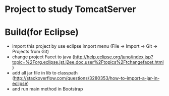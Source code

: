 # Project to study TomcatServer

# Build(for Eclipse)
- import this project by use eclipse import menu (File → Import → Git → Projects from Git)
- change project Facet to java (http://help.eclipse.org/juno/index.jsp?topic=%2Forg.eclipse.jst.j2ee.doc.user%2Ftopics%2Ftchangefacet.html)
- add all jar file in lib to classpath (http://stackoverflow.com/questions/3280353/how-to-import-a-jar-in-eclipse)
- and run main method in Bootstrap


